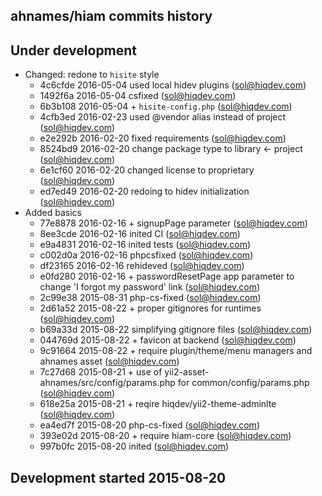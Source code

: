 ahnames/hiam commits history
----------------------------

## Under development

- Changed: redone to `hisite` style
    - 4c6cfde 2016-05-04 used local hidev plugins (sol@hiqdev.com)
    - 1492f6a 2016-05-04 csfixed (sol@hiqdev.com)
    - 6b3b108 2016-05-04 + `hisite-config.php` (sol@hiqdev.com)
    - 4cfb3ed 2016-02-23 used @vendor alias instead of project (sol@hiqdev.com)
    - e2e292b 2016-02-20 fixed requirements (sol@hiqdev.com)
    - 8524bd9 2016-02-20 change package type to library <- project (sol@hiqdev.com)
    - 6e1cf60 2016-02-20 changed license to proprietary (sol@hiqdev.com)
    - ed7ed49 2016-02-20 redoing to hidev initialization (sol@hiqdev.com)
- Added basics
    - 77e8878 2016-02-16 + signupPage parameter (sol@hiqdev.com)
    - 8ee3cde 2016-02-16 inited CI (sol@hiqdev.com)
    - e9a4831 2016-02-16 inited tests (sol@hiqdev.com)
    - c002d0a 2016-02-16 phpcsfixed (sol@hiqdev.com)
    - df23165 2016-02-16 rehideved (sol@hiqdev.com)
    - e0fd280 2016-02-16 + passwordResetPage app parameter to change 'I forgot my password' link (sol@hiqdev.com)
    - 2c99e38 2015-08-31 php-cs-fixed (sol@hiqdev.com)
    - 2d61a52 2015-08-22 + proper gitignores for runtimes (sol@hiqdev.com)
    - b69a33d 2015-08-22 simplifying gitignore files (sol@hiqdev.com)
    - 044769d 2015-08-22 + favicon at backend (sol@hiqdev.com)
    - 9c91664 2015-08-22 + require plugin/theme/menu managers and ahnames asset (sol@hiqdev.com)
    - 7c27d68 2015-08-21 + use of yii2-asset-ahnames/src/config/params.php for common/config/params.php (sol@hiqdev.com)
    - 618e25a 2015-08-21 + reqire hiqdev/yii2-theme-adminlte (sol@hiqdev.com)
    - ea4ed7f 2015-08-20 php-cs-fixed (sol@hiqdev.com)
    - 393e02d 2015-08-20 + require hiam-core (sol@hiqdev.com)
    - 997b0fc 2015-08-20 inited (sol@hiqdev.com)

## Development started 2015-08-20

